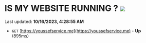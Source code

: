 # IS MY WEBSITE RUNNING ? [![](https://img.shields.io/static/v1?label=Sponsor&message=%E2%9D%A4&logo=GitHub&color=%23fe8e86)](https://github.com/sponsors/<username>)

Last updated: **10/16/2023, 4:28:55 AM**

- `GET` [https://youssefservice.me](https://youssefservice.me) - **Up** (895ms)
